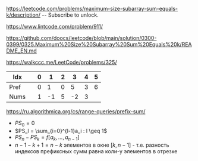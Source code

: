 https://leetcode.com/problems/maximum-size-subarray-sum-equals-k/description/ -- Subscribe to unlock.

https://www.lintcode.com/problem/911/

https://github.com/doocs/leetcode/blob/main/solution/0300-0399/0325.Maximum%20Size%20Subarray%20Sum%20Equals%20k/README_EN.md

https://walkccc.me/LeetCode/problems/325/

| Idx  	|   	| 0 	| 1  	| 2 	| 3  	| 4 	| 5 	|
|------	|---	|---	|----	|---	|----	|---	|---	|
| Pref 	|   	| 0 	| 1  	| 0 	| 5  	| 3 	| 6 	|
| Nums 	|   	| 1 	| -1 	| 5 	| -2 	| 3 	|   	|

https://ru.algorithmica.org/cs/range-queries/prefix-sum/

- $PS_0 = 0$
- $PS_l = \sum_{i=0}^{l-1}a_i : l \geq 1$
- $PS_n - PS_k = f[a_k, ..., a_{n-1}]$
- $n-1 - k + 1 = n-k$ элементов в окне $[k, n-1]$ - т.е. разность индексов префиксных сумм равна коли-у элементов в отрезке
